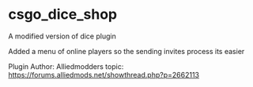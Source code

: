 # csgo_dice_shop

A modified version of dice plugin

Added a menu of online players so the sending invites process its easier 

Plugin Author: Alliedmodders topic: https://forums.alliedmods.net/showthread.php?p=2662113
